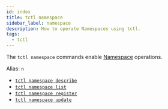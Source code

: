 ```yaml
---
id: index
title: tctl namespace
sidebar_label: namespace
description: How to operate Namespaces using tctl.
tags:
  - tctl
---
```


The `tctl namespace` commands enable [Namespace](/concepts/what-is-a-namespace) operations.

Alias: `n`

- [`tctl namespace describe`](/tctl-v1/namespace/describe)
- [`tctl namespace list`](/tctl-v1/namespace/list)
- [`tctl namespace register`](/tctl-v1/namespace/register)
- [`tctl namespace update`](/tctl-v1/namespace/update)
